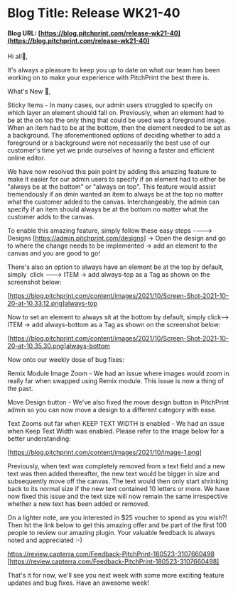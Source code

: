 # **Blog Title**: Release WK21-40

#### **Blog URL:** [https://blog.pitchprint.com/release-wk21-40](https://blog.pitchprint.com/release-wk21-40)

Hi all👋,

It's always a pleasure to keep you up to date on what our team has been working on to make your experience with PitchPrint the best there
is.

What's New 🚀,

Sticky Items - In many cases, our admin users struggled to specify on which layer an element should fall on. Previously, when an element had
to be at the on top the only thing that could be used was a foreground image. When an item had to be at the bottom, then the element needed
to be set as a background. The aforementioned options of deciding whether to add a foreground or a background were not necessarily the best
use of our customer's time yet we pride ourselves of having a faster and efficient online editor.

We have now resolved this pain point by adding this amazing feature to make it easier for our admin users to specify if an element had to
either be "always be at the bottom" or "always on top". This feature would assist tremendously if an dmin wanted an item to always be at the
top no matter what the customer added to the canvas. Interchangeably, the admin can specify if an item should always be at the bottom no
matter what the customer adds to the canvas.

To enable this amazing feature, simply follow these easy steps ----> Designs [https://admin.pitchprint.com/designs] -> Open the design and
go to where the change needs to be implemented -> add an element to the canvas and you are good to go!

There's also an option to always have an element be at the top by default, simply  click ---> ITEM -> add always-top as a Tag as shown on
the screenshot below:

[https://blog.pitchprint.com/content/images/2021/10/Screen-Shot-2021-10-20-at-10.33.12.png]always-top

Now to set an element to always sit at the bottom by default, simply click-—> ITEM -> add always-bottom as a Tag as shown on the screenshot
below:

[https://blog.pitchprint.com/content/images/2021/10/Screen-Shot-2021-10-20-at-10.35.30.png]always-bottom

Now onto our weekly dose of bug fixes:

Remix Module Image Zoom - We had an issue where images would zoom in really far when swapped using Remix module. This issue is now a thing
of the past.

Move Design button - We've also fixed the move design button in PitchPrint admin so you can now move a design to a different category with
ease.

Text Zooms out far when KEEP TEXT WIDTH is enabled - We had an issue when Keep Text Width was enabled. Please refer to the image below for a
better understanding:

[https://blog.pitchprint.com/content/images/2021/10/image-1.png]

Previously, when text was completely removed from a text field and a new text was then added thereafter, the new text would be bigger in
size and subsequently move off the canvas. The text would then only start shrinking back to its normal size if the new text contained 10
letters or more. We have now fixed this issue and the text size will now remain the same irrespective whether a new text has been added or
removed.

On a lighter note, are you interested in $25 voucher to spend as you wish?! Then hit the link below to get this amazing offer and be part of
the first 100 people to review our amazing plugin. Your valuable feedback is always noted and appreciated :-)

https://review.capterra.com/Feedback-PitchPrint-180523-3107660498 [https://review.capterra.com/Feedback-PitchPrint-180523-3107660498]

That's it for now, we'll see you next week with some more exciting feature updates and bug fixes. Have an awesome week!

